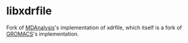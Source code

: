 # libxdrfile

Fork of [MDAnalysis](https://github.com/MDAnalysis/mdanalysis)'s implementation of
xdrfile, which itself is a fork of [GROMACS](https://www.gromacs.org)'s
implementation.
